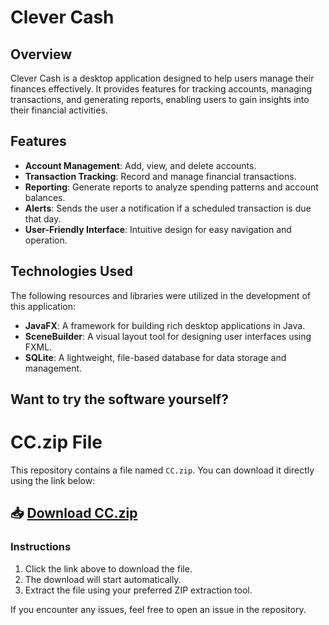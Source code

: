 # Clever Cash

## Overview

Clever Cash is a desktop application designed to help users manage their finances effectively. It provides features for tracking accounts, managing transactions, and generating reports, enabling users to gain insights into their financial activities.

## Features

- **Account Management**: Add, view, and delete accounts.
- **Transaction Tracking**: Record and manage financial transactions.
- **Reporting**: Generate reports to analyze spending patterns and account balances.
- **Alerts**: Sends the user a notification if a scheduled transaction is due that day.
- **User-Friendly Interface**: Intuitive design for easy navigation and operation.

## Technologies Used

The following resources and libraries were utilized in the development of this application:

- **JavaFX**: A framework for building rich desktop applications in Java.
- **SceneBuilder**: A visual layout tool for designing user interfaces using FXML.
- **SQLite**: A lightweight, file-based database for data storage and management.

## Want to try the software yourself?

# CC.zip File

This repository contains a file named `CC.zip`. You can download it directly using the link below:

## 📥 [Download CC.zip](https://github.com/SeanAminov/dev-01-07/raw/main/CC.zip)

### Instructions
1. Click the link above to download the file.
2. The download will start automatically.
3. Extract the file using your preferred ZIP extraction tool.

If you encounter any issues, feel free to open an issue in the repository.
